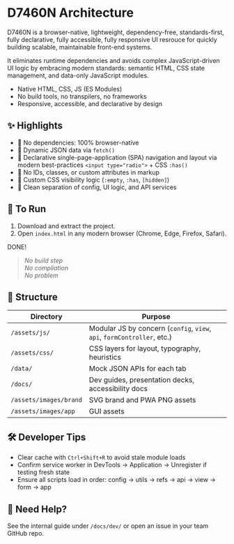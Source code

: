 # D7460N Architecture

D7460N is a browser-native, lightweight, dependency-free, standards-first, fully declarative, fully accessible, fully responsive UI resrouce for quickly building scalable, maintainable front-end systems. 

It eliminates runtime dependencies and avoids complex JavaScript-driven UI logic by embracing modern standards: semantic HTML, CSS state management, and data-only JavaScript modules.

- Native HTML, CSS, JS (ES Modules)
- No build tools, no transpilers, no frameworks
- Responsive, accessible, and declarative by design

## ✨ Highlights

- 🔹 No dependencies: 100% browser-native
- 🔹 Dynamic JSON data via `fetch()`
- 🔹 Declarative single-page-application (SPA) navigation and layout via modern best-practices `<input type="radio">` + CSS `:has()`
- 🔹 No IDs, classes, or custom attributes in markup
- 🔹 Custom CSS visibility logic (`:empty`, `:has`, `[hidden]`)
- 🔹 Clean separation of config, UI logic, and API services

## 🚀 To Run

1. Download and extract the project.
2. Open `index.html` in any modern browser (Chrome, Edge, Firefox, Safari).

DONE!

> _No build step<br>
> No compliation<br>
> No problem_

## 📂 Structure

| Directory              | Purpose                                                                 |
| ---------------------- | ----------------------------------------------------------------------- |
| `/assets/js/`          | Modular JS by concern (`config`, `view`, `api`, `formController`, etc.) |
| `/assets/css/`         | CSS layers for layout, typography, heuristics                           |
| `/data/`               | Mock JSON APIs for each tab                                             |
| `/docs/`               | Dev guides, presentation decks, accessibility docs                      |
| `/assets/images/brand` | SVG brand and PWA PNG assets                                            |
| `/assets/images/app`   | GUI assets                                                              |

## 🛠️ Developer Tips

- Clear cache with `Ctrl+Shift+R` to avoid stale module loads
- Confirm service worker in DevTools → Application → Unregister if testing fresh state
- Ensure all scripts load in order: config → utils → refs → api → view → form → app

## 🙋 Need Help?

See the internal guide under `/docs/dev/` or open an issue in your team GitHub repo.
